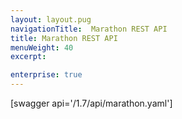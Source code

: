 ```yaml
---
layout: layout.pug
navigationTitle:  Marathon REST API
title: Marathon REST API
menuWeight: 40
excerpt:

enterprise: true
---
```


[swagger api='/1.7/api/marathon.yaml']